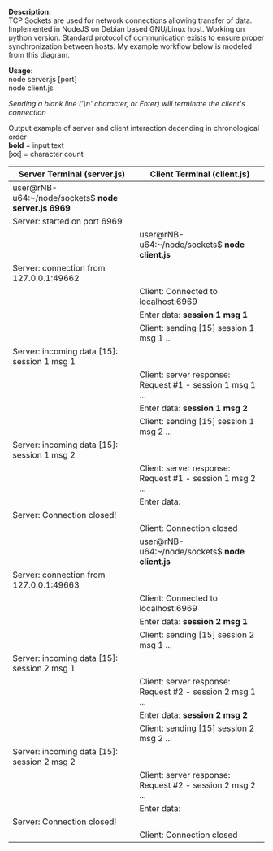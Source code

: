 **Description:**  
TCP Sockets are used for network connections allowing transfer of data. Implemented in NodeJS on Debian based GNU/Linux host. Working on python version.
[Standard protocol of communication](http://en.wikipedia.org/wiki/Berkeley_sockets#/media/File:InternetSocketBasicDiagram_zhtw.png) exists to ensure proper synchronization between hosts. My example workflow below is modeled from this diagram.

**Usage:**  
node server.js [port]  
node client.js

*Sending a blank line ('\n' character, or Enter) will terminate the client's connection*

Output example of server and client interaction decending in chronological order  
**bold** = input text  
[xx] = character count

| Server Terminal (server.js) | Client Terminal (client.js) |
|---|---|
| user@rNB-u64:~/node/sockets$ **node server.js 6969** | |
| Server: started on port 6969 | |
| | user@rNB-u64:~/node/sockets$ **node client.js** |
| Server: connection from 127.0.0.1:49662 | |
| | Client: Connected to localhost:6969 |
| | Enter data: **session 1 msg 1** |
| | Client: sending [15] session 1 msg 1 ... |
| Server: incoming data [15]: session 1 msg 1 |  |
| | Client: server response: Request #1 - session 1 msg 1 ... |
| | Enter data: **session 1 msg 2** |
| | Client: sending [15] session 1 msg 2 ... |
| Server: incoming data [15]: session 1 msg 2 | |
| | Client: server response: Request #1 - session 1 msg 2 ... |
| | Enter data: |
| Server: Connection closed! | |
| | Client: Connection closed |
| | user@rNB-u64:~/node/sockets$ **node client.js** |
| Server: connection from 127.0.0.1:49663 | |
| | Client: Connected to localhost:6969 |
| | Enter data: **session 2 msg 1** |
| | Client: sending [15] session 2 msg 1 ... |
| Server: incoming data [15]: session 2 msg 1 | |
| | Client: server response: Request #2 - session 2 msg 1 ... |
| | Enter data: **session 2 msg 2** |
| | Client: sending [15] session 2 msg 2 ... |
| Server: incoming data [15]: session 2 msg 2 | |
| | Client: server response: Request #2 - session 2 msg 2 ... |
| | Enter data: |
| Server: Connection closed! | |
| | Client: Connection closed |
